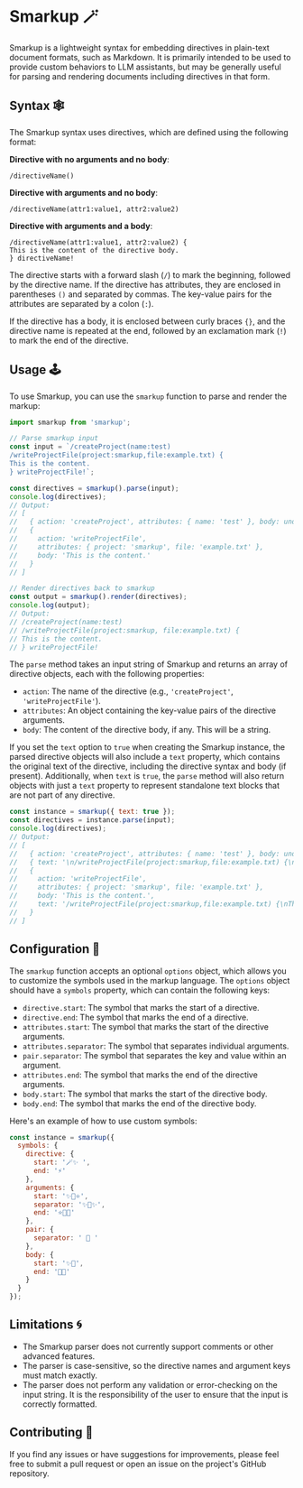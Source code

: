 # Smarkup 🪄

Smarkup is a lightweight syntax for embedding directives in plain-text document formats, such as Markdown. It is primarily intended to be used to provide custom behaviors to LLM assistants, but may be generally useful for parsing and rendering documents including directives in that form.

## Syntax 🕸️

The Smarkup syntax uses directives, which are defined using the following format:

**Directive with no arguments and no body**:
```
/directiveName()
```

**Directive with arguments and no body**:
```
/directiveName(attr1:value1, attr2:value2)
```

**Directive with arguments and a body**:
```
/directiveName(attr1:value1, attr2:value2) {
This is the content of the directive body.
} directiveName!
```

The directive starts with a forward slash (`/`) to mark the beginning, followed by the directive name. If the directive has attributes, they are enclosed in parentheses `()` and separated by commas. The key-value pairs for the attributes are separated by a colon (`:`).

If the directive has a body, it is enclosed between curly braces `{}`, and the directive name is repeated at the end, followed by an exclamation mark (`!`) to mark the end of the directive.

## Usage 🕹️

To use Smarkup, you can use the `smarkup` function to parse and render the markup:

```javascript
import smarkup from 'smarkup';

// Parse smarkup input
const input = `/createProject(name:test)
/writeProjectFile(project:smarkup,file:example.txt) {
This is the content.
} writeProjectFile!`;

const directives = smarkup().parse(input);
console.log(directives);
// Output:
// [
//   { action: 'createProject', attributes: { name: 'test' }, body: undefined },
//   {
//     action: 'writeProjectFile',
//     attributes: { project: 'smarkup', file: 'example.txt' },
//     body: 'This is the content.'
//   }
// ]

// Render directives back to smarkup
const output = smarkup().render(directives);
console.log(output);
// Output:
// /createProject(name:test)
// /writeProjectFile(project:smarkup, file:example.txt) {
// This is the content.
// } writeProjectFile!
```

The `parse` method takes an input string of Smarkup and returns an array of directive objects, each with the following properties:

- `action`: The name of the directive (e.g., `'createProject'`, `'writeProjectFile'`).
- `attributes`: An object containing the key-value pairs of the directive arguments.
- `body`: The content of the directive body, if any. This will be a string.

If you set the `text` option to `true` when creating the Smarkup instance, the parsed directive objects will also include a `text` property, which contains the original text of the directive, including the directive syntax and body (if present). Additionally, when `text` is `true`, the `parse` method will also return objects with just a `text` property to represent standalone text blocks that are not part of any directive.

```javascript
const instance = smarkup({ text: true });
const directives = instance.parse(input);
console.log(directives);
// Output:
// [
//   { action: 'createProject', attributes: { name: 'test' }, body: undefined, text: '/createProject(name:test)' },
//   { text: '\n/writeProjectFile(project:smarkup,file:example.txt) {\nThis is the content.\n} writeProjectFile!\n' },
//   {
//     action: 'writeProjectFile',
//     attributes: { project: 'smarkup', file: 'example.txt' },
//     body: 'This is the content.',
//     text: '/writeProjectFile(project:smarkup,file:example.txt) {\nThis is the content.\n} writeProjectFile!'
//   }
// ]
```

## Configuration 🔧

The `smarkup` function accepts an optional `options` object, which allows you to customize the symbols used in the markup language. The `options` object should have a `symbols` property, which can contain the following keys:

- `directive.start`: The symbol that marks the start of a directive.
- `directive.end`: The symbol that marks the end of a directive.
- `attributes.start`: The symbol that marks the start of the directive arguments.
- `attributes.separator`: The symbol that separates individual arguments.
- `pair.separator`: The symbol that separates the key and value within an argument.
- `attributes.end`: The symbol that marks the end of the directive arguments.
- `body.start`: The symbol that marks the start of the directive body.
- `body.end`: The symbol that marks the end of the directive body.

Here's an example of how to use custom symbols:

```javascript
const instance = smarkup({
  symbols: {
    directive: {
      start: '🪄✨ ',
      end: '⚡️'
    },
    arguments: {
      start: '✨🌟⭐️',
      separator: '✨💫✨',
      end: '⭐️🌟✨'
    },
    pair: {
      separator: ' 🔮 '
    },
    body: {
      start: '✨📜',
      end: '📜✨'
    }
  }
});
```

## Limitations 🌀

- The Smarkup parser does not currently support comments or other advanced features.
- The parser is case-sensitive, so the directive names and argument keys must match exactly.
- The parser does not perform any validation or error-checking on the input string. It is the responsibility of the user to ensure that the input is correctly formatted.

## Contributing 🦄

If you find any issues or have suggestions for improvements, please feel free to submit a pull request or open an issue on the project's GitHub repository.

